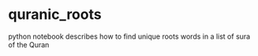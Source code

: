 # quranic_roots
python notebook describes how to find unique roots words in a list of sura of the Quran

